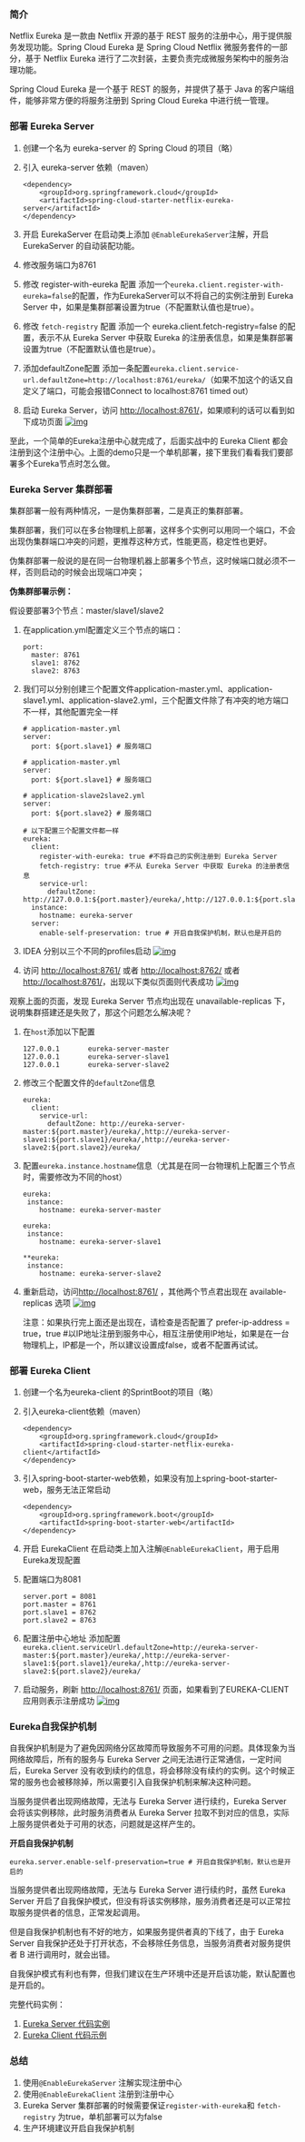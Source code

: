 ### 简介

Netflix Eureka 是一款由 Netflix 开源的基于 REST 服务的注册中心，用于提供服务发现功能。Spring Cloud Eureka 是 Spring Cloud Netflix 微服务套件的一部分，基于 Netflix Eureka 进行了二次封装，主要负责完成微服务架构中的服务治理功能。

Spring Cloud Eureka 是一个基于 REST 的服务，并提供了基于 Java 的客户端组件，能够非常方便的将服务注册到 Spring Cloud Eureka 中进行统一管理。

### 部署 Eureka Server

1. 创建一个名为 eureka-server 的 Spring Cloud 的项目（略）

2. 引入 eureka-server 依赖（maven）

   

   ```
   <dependency>
       <groupId>org.springframework.cloud</groupId>
       <artifactId>spring-cloud-starter-netflix-eureka-server</artifactId>
   </dependency>
   ```

3. 开启 EurekaServer
   在启动类上添加 `@EnableEurekaServer`注解，开启 EurekaServer 的自动装配功能。

4. 修改服务端口为8761

5. 修改 register-with-eureka 配置
   添加一个`eureka.client.register-with-eureka=false`的配置，作为EurekaServer可以不将自己的实例注册到 Eureka Server 中，如果是集群部署设置为true（不配置默认值也是true）。

6. 修改 `fetch-registry` 配置
   添加一个 eureka.client.fetch-registry=false 的配置，表示不从 Eureka Server 中获取 Eureka 的注册表信息，如果是集群部署设置为true（不配置默认值也是true）。

7. 添加defaultZone配置
   添加一条配置`eureka.client.service-url.defaultZone=http://localhost:8761/eureka/`（如果不加这个的话又自定义了端口，可能会报错Connect to localhost:8761 timed out）

8. 启动 Eureka Server，访问 [http://localhost:8761/](https://jinglingwang.cn/)，如果顺利的话可以看到如下成功页面
   [![img](https://img2020.cnblogs.com/blog/709068/202011/709068-20201124141416546-30569584.png)](https://img2020.cnblogs.com/blog/709068/202011/709068-20201124141416546-30569584.png)

至此，一个简单的Eureka注册中心就完成了，后面实战中的 Eureka Client 都会注册到这个注册中心。上面的demo只是一个单机部署，接下里我们看看我们要部署多个Eureka节点时怎么做。

### **Eureka Server 集群部署**

集群部署一般有两种情况，一是伪集群部署，二是真正的集群部署。

集群部署，我们可以在多台物理机上部署，这样多个实例可以用同一个端口，不会出现伪集群端口冲突的问题，更推荐这种方式，性能更高，稳定性也更好。

伪集群部署一般说的是在同一台物理机器上部署多个节点，这时候端口就必须不一样，否则启动的时候会出现端口冲突；

**伪集群部署示例：**

假设要部署3个节点：master/slave1/slave2

1. 在application.yml配置定义三个节点的端口：

   

   ```
   port:
     master: 8761
     slave1: 8762
     slave2: 8763
   ```

2. 我们可以分别创建三个配置文件application-master.yml、application-slave1.yml、application-slave2.yml，三个配置文件除了有冲突的地方端口不一样，其他配置完全一样

   

   ```
   # application-master.yml
   server:
     port: ${port.slave1} # 服务端口
   
   # application-master.yml
   server:
     port: ${port.slave1} # 服务端口
   
   # application-slave2slave2.yml
   server:
     port: ${port.slave2} # 服务端口
   
   # 以下配置三个配置文件都一样
   eureka:
     client:
       register-with-eureka: true #不将自己的实例注册到 Eureka Server
       fetch-registry: true #不从 Eureka Server 中获取 Eureka 的注册表信息
       service-url:
         defaultZone: http://127.0.0.1:${port.master}/eureka/,http://127.0.0.1:${port.slave1}/eureka/,http://127.0.0.1:${port.slave2}/eureka/
     instance:
       hostname: eureka-server
     server:
       enable-self-preservation: true # 开启自我保护机制，默认也是开启的
   ```

3. IDEA 分别以三个不同的profiles启动
   [![img](https://img2020.cnblogs.com/blog/709068/202011/709068-20201124141459758-1401235544.png)](https://img2020.cnblogs.com/blog/709068/202011/709068-20201124141459758-1401235544.png)

4. 访问 [http://localhost:8761/](https://jinglingwang.cn/) 或者 [http://localhost:8762/](https://jinglingwang.cn/) 或者 [http://localhost:8761/](https://jinglingwang.cn/)，出现以下类似页面则代表成功
   [![img](https://img2020.cnblogs.com/blog/709068/202011/709068-20201124141513610-788851847.png)](https://img2020.cnblogs.com/blog/709068/202011/709068-20201124141513610-788851847.png)

观察上面的页面，发现 Eureka Server 节点均出现在 unavailable-replicas 下，说明集群搭建还是失败了，那这个问题怎么解决呢？

1. 在`host`添加以下配置

   

   ```
   127.0.0.1       eureka-server-master
   127.0.0.1       eureka-server-slave1
   127.0.0.1       eureka-server-slave2
   ```

2. 修改三个配置文件的`defaultZone`信息

   

   ```
   eureka:
     client:
       service-url:
         defaultZone: http://eureka-server-master:${port.master}/eureka/,http://eureka-server-slave1:${port.slave1}/eureka/,http://eureka-server-slave2:${port.slave2}/eureka/
   ```

3. 配置`eureka.instance.hostname`信息（尤其是在同一台物理机上配置三个节点时，需要修改为不同的host）

   

   ```
   eureka:
   	instance:
       hostname: eureka-server-master
   
   eureka:
   	instance:
       hostname: eureka-server-slave1
   
   **eureka:
   	instance:
       hostname: eureka-server-slave2
   ```

4. 重新启动，访问[http://localhost:8761/](https://jinglingwang.cn/) ，其他两个节点君出现在 available-replicas 选项
   [![img](https://img2020.cnblogs.com/blog/709068/202011/709068-20201124141534356-1823256569.png)](https://img2020.cnblogs.com/blog/709068/202011/709068-20201124141534356-1823256569.png)

   注意：如果执行完上面还是出现在，请检查是否配置了 prefer-ip-address = true，true #以IP地址注册到服务中心，相互注册使用IP地址，如果是在一台物理机上，IP都是一个，所以建议设置成false，或者不配置再试试。

### 部署 Eureka Client

1. 创建一个名为eureka-client 的SprintBoot的项目（略）

2. 引入eureka-client依赖（maven）

   

   ```
   <dependency>
       <groupId>org.springframework.cloud</groupId>
       <artifactId>spring-cloud-starter-netflix-eureka-client</artifactId>
   </dependency>
   ```

3. 引入spring-boot-starter-web依赖，如果没有加上spring-boot-starter-web，服务无法正常启动

   

   ```
   <dependency>
       <groupId>org.springframework.boot</groupId>
       <artifactId>spring-boot-starter-web</artifactId>
   </dependency>
   ```

4. 开启 EurekaClient
   在启动类上加入注解`@EnableEurekaClient`，用于启用Eureka发现配置

5. 配置端口为8081

   

   ```
   server.port = 8081
   port.master = 8761
   port.slave1 = 8762
   port.slave2 = 8763
   ```

6. 配置注册中心地址
   添加配置 `eureka.client.serviceUrl.defaultZone=http://eureka-server-master:${port.master}/eureka/,http://eureka-server-slave1:${port.slave1}/eureka/,http://eureka-server-slave2:${port.slave2}/eureka/`

7. 启动服务，刷新 [http://localhost:8761/](https://jinglingwang.cn//) 页面，如果看到了EUREKA-CLIENT应用则表示注册成功
   [![img](https://img2020.cnblogs.com/blog/709068/202011/709068-20201124141553558-1061251503.png)](https://img2020.cnblogs.com/blog/709068/202011/709068-20201124141553558-1061251503.png)

### **Eureka自我保护机制**

自我保护机制是为了避免因网络分区故障而导致服务不可用的问题。具体现象为当网络故障后，所有的服务与 Eureka Server 之间无法进行正常通信，一定时间后，Eureka Server 没有收到续约的信息，将会移除没有续约的实例。这个时候正常的服务也会被移除掉，所以需要引入自我保护机制来解决这种问题。

当服务提供者出现网络故障，无法与 Eureka Server 进行续约，Eureka Server 会将该实例移除，此时服务消费者从 Eureka Server 拉取不到对应的信息，实际上服务提供者处于可用的状态，问题就是这样产生的。

**开启自我保护机制**



```
eureka.server.enable-self-preservation=true # 开启自我保护机制，默认也是开启的
```

当服务提供者出现网络故障，无法与 Eureka Server 进行续约时，虽然 Eureka Server 开启了自我保护模式，但没有将该实例移除，服务消费者还是可以正常拉取服务提供者的信息，正常发起调用。

但是自我保护机制也有不好的地方，如果服务提供者真的下线了，由于 Eureka Server 自我保护还处于打开状态，不会移除任务信息，当服务消费者对服务提供者 B 进行调用时，就会出错。

自我保护模式有利也有弊，但我们建议在生产环境中还是开启该功能，默认配置也是开启的。

完整代码实例：

1. [Eureka Server 代码实例](https://github.com/Admol/learning_examples/tree/master/SpringCloud-Demo/eureka-server)
2. [Eureka Client 代码示例](https://github.com/Admol/learning_examples/tree/master/SpringCloud-Demo/eurela-client)

### 总结

1. 使用`@EnableEurekaServer` 注解实现注册中心
2. 使用`@EnableEurekaClient` 注册到注册中心
3. Eureka Server 集群部署的时候需要保证`register-with-eureka`和 `fetch-registry` 为true，单机部署可以为false
4. 生产环境建议开启自我保护机制